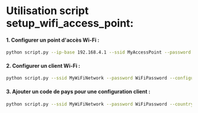 
# Utilisation script setup_wifi_access_point:

#### 1. Configurer un point d'accès Wi-Fi :
```bash
python script.py --ip-base 192.168.4.1 --ssid MyAccessPoint --password SecurePassword
```

#### 2. Configurer un client Wi-Fi :
```bash
python script.py --ssid MyWiFiNetwork --password WiFiPassword --configure-client
```

#### 3. Ajouter un code de pays pour une configuration client :
```bash
python script.py --ssid MyWiFiNetwork --password WiFiPassword --country US --configure-client
```